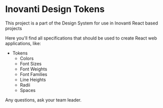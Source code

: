 # Inovanti Design Tokens

This project is a part of the Design System for use in Inovanti React based projects

Here you'll find all specifications that should be used to create React web applications, like:

- Tokens
    - Colors
    - Font Sizes
    - Font Weights
    - Font Families
    - Line Heights
    - Radii
    - Spaces

Any questions, ask your team leader.